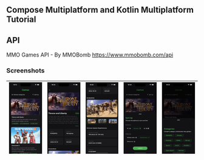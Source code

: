 ## Compose Multiplatform and Kotlin Multiplatform Tutorial

## API

MMO Games API - By MMOBomb
https://www.mmobomb.com/api


### Screenshots

| <img src="./screenshots/games.png"> | <img src="./screenshots/details1.png">  | <img src="./screenshots/details2.png"> | <img src="./screenshots/sortby.png"> | <img src="./screenshots/categories.png"> |
|--------------------| ------------- | ------------- | ------------- | ------------- |
